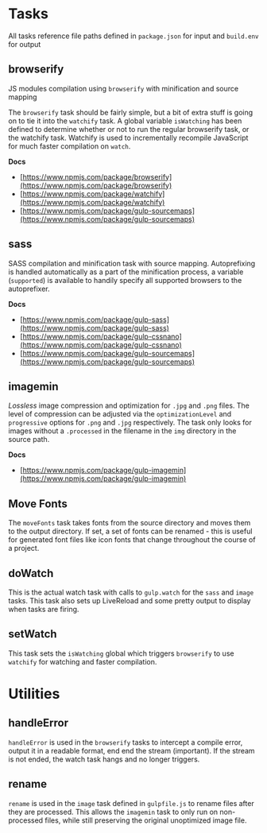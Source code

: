 # Tasks

All tasks reference file paths defined in `package.json` for input and `build.env` for output

## browserify

JS modules compilation using `browserify` with minification and source mapping

The `browserify` task should be fairly simple, but a bit of extra stuff is going on to tie it into the `watchify` task.  A global variable `isWatching` has been defined to determine whether or not to run the regular browserify task, or the watchify task.  Watchify is used to incrementally recompile JavaScript for much faster compilation on `watch`.

**Docs**

* [https://www.npmjs.com/package/browserify](https://www.npmjs.com/package/browserify)
* [https://www.npmjs.com/package/watchify](https://www.npmjs.com/package/watchify)
* [https://www.npmjs.com/package/gulp-sourcemaps](https://www.npmjs.com/package/gulp-sourcemaps)

## sass

SASS compilation and minification task with source mapping.
Autoprefixing is handled automatically as a part of the minification process, a variable (`supported`) is available to handily specify all supported browsers to the autoprefixer.

**Docs**

* [https://www.npmjs.com/package/gulp-sass](https://www.npmjs.com/package/gulp-sass)
* [https://www.npmjs.com/package/gulp-cssnano](https://www.npmjs.com/package/gulp-cssnano)
* [https://www.npmjs.com/package/gulp-sourcemaps](https://www.npmjs.com/package/gulp-sourcemaps)

## imagemin

_Lossless_ image compression and optimization for `.jpg` and `.png` files.  The level of compression can be adjusted via the `optimizationLevel` and `progressive` options for `.png` and `.jpg` respectively.  The task only looks for images without a `.processed` in the filename in the `img` directory in the source path.

**Docs**

* [https://www.npmjs.com/package/gulp-imagemin](https://www.npmjs.com/package/gulp-imagemin)

## Move Fonts

The `moveFonts` task takes fonts from the source directory and moves them to the output directory.  If set, a set of fonts can be renamed - this is useful for generated font files like icon fonts that change throughout the course of a project.

## doWatch

This is the actual watch task with calls to `gulp.watch` for the `sass` and `image` tasks.  This task also sets up LiveReload and some pretty output to display when tasks are firing.

## setWatch

This task sets the `isWatching` global which triggers `browserify` to use `watchify` for watching and faster compilation.

# Utilities

## handleError

`handleError` is used in the `browserify` tasks to intercept a compile error, output it in a readable format, end end the stream (important).  If the stream is not ended, the watch task hangs and no longer triggers.

## rename

`rename` is used in the `image` task defined in `gulpfile.js` to rename files after they are processed.  This allows the `imagemin` task to only run on non-processed files, while still preserving the original unoptimized image file.